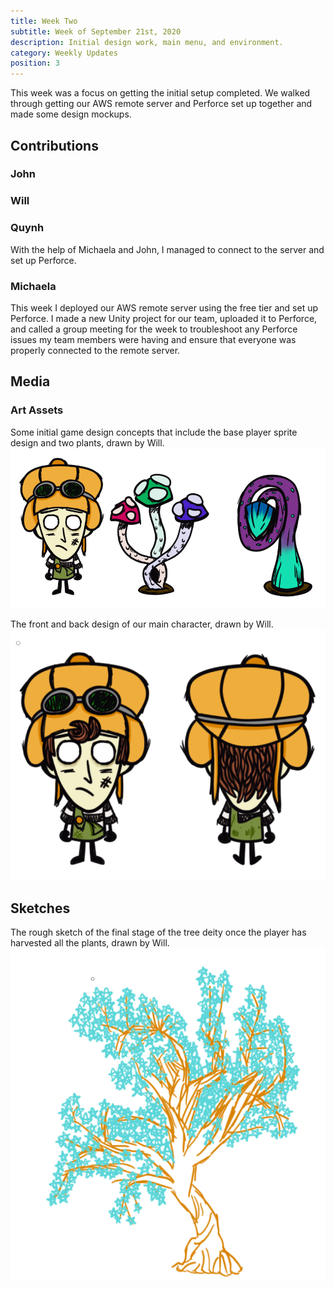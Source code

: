 ```yaml
---
title: Week Two
subtitle: Week of September 21st, 2020
description: Initial design work, main menu, and environment.
category: Weekly Updates
position: 3
---
```


This week was a focus on getting the initial setup completed. We walked through getting our AWS remote server and Perforce set up together and made some design mockups.

## Contributions

### John

### Will

### Quynh
With the help of Michaela and John, I managed to connect to the server and set up Perforce.

### Michaela
This week I deployed our AWS remote server using the free tier and set up Perforce. I made a new Unity project for our team, uploaded it to Perforce, and called a group meeting for the week to troubleshoot any Perforce issues my team members were having and ensure that everyone was properly connected to the remote server.

## Media

### Art Assets
Some initial game design concepts that include the base player sprite design and two plants, drawn by Will.
<img src="./media/week-2/intial-design.png" />

The front and back design of our main character, drawn by Will.
<img src="./media/week-2/character.png" />

## Sketches
The rough sketch of the final stage of the tree deity once the player has harvested all the plants, drawn by Will.
<img src="./media/week-2/tree.png" />
